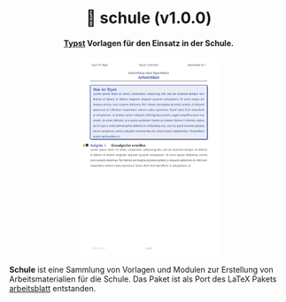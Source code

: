 <h1 align="center">🏫 schule (v1.0.0)</h1>
<h4 align="center"><a href="https://typst.app">Typst</a> Vorlagen für den Einsatz in der Schule.</h4>

<div align="center">
<img src="docs/examples/ab.png" width="50%">
</div>

**Schule** ist eine Sammlung von Vorlagen und Modulen zur Erstellung von Arbeitsmaterialien für die Schule. Das Paket ist als Port des LaTeX Pakets [arbeitsblatt](https://github.com/jneug/arbeitsblatt) entstanden.
